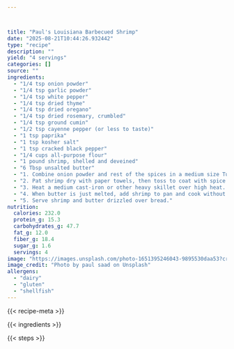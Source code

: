 ```yaml
---



title: "Paul's Louisiana Barbecued Shrimp"
date: "2025-08-21T10:44:26.932442"
type: "recipe"
description: ""
yield: "4 servings"
categories: []
source: ""
ingredients:
  - "1/4 tsp onion powder"
  - "1/4 tsp garlic powder"
  - "1/4 tsp white pepper"
  - "1/4 tsp dried thyme"
  - "1/4 tsp dried oregano"
  - "1/4 tsp dried rosemary, crumbled"
  - "1/4 tsp ground cumin"
  - "1/2 tsp cayenne pepper (or less to taste)"
  - "1 tsp paprika"
  - "1 tsp kosher salt"
  - "1 tsp cracked black pepper"
  - "1/4 cups all-purpose flour"
  - "1 pound shrimp, shelled and deveined"
  - "6 Tbsp unsalted butter"
  - "1. Combine onion powder and rest of the spices in a medium size Tupperware dish (or gallon size ziplock). Mix well and taste it a bit; the mixture should be very tasty and spicy, so add more of anything you think it needs. Add flour and mix well."
  - "2. Pat shrimp dry with paper towels, then toss to coat with spice mixture."
  - "3. Heat a medium cast-iron or other heavy skillet over high heat. Add butter and swirl pan to melt."
  - "4. When butter is just melted, add shrimp to pan and cook without disturbing for about 2 minutes. Turn shrimp over and cook another 3 to 4 minutes, or until curled and opaque throughout."
  - "5. Serve shrimp and butter drizzled over bread."
nutrition:
  calories: 232.0
  protein_g: 15.3
  carbohydrates_g: 47.7
  fat_g: 12.0
  fiber_g: 18.4
  sugar_g: 1.6
  servings: 4
image: "https://images.unsplash.com/photo-1651395246043-9895530daa53?crop=entropy&cs=tinysrgb&fit=max&fm=jpg&ixid=M3w3OTQ5MzV8MHwxfHNlYXJjaHwxfHxwYXVsJTIwZm9vZHxlbnwxfDB8fHwxNzU1Nzk1ODg1fDA&ixlib=rb-4.1.0&q=80&w=1080"
image_credit: "Photo by paul saad on Unsplash"
allergens:
  - "dairy"
  - "gluten"
  - "shellfish"
---
```


{{< recipe-meta >}}

{{< ingredients >}}

{{< steps >}}
